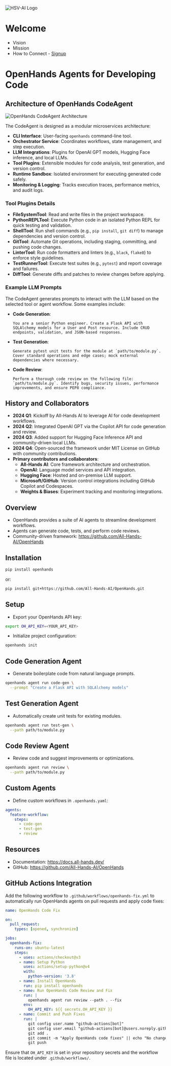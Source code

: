 ![HSV-AI Logo](https://hsv.ai/wp-content/uploads/2022/03/logo_v11_2022.png)

# Welcome

- Vision
- Mission
- How to Connect - [Signup](https://hsv.ai/subscribe)

# OpenHands Agents for Developing Code

## Architecture of OpenHands CodeAgent

![OpenHands CodeAgent Architecture](https://docs.all-hands.dev/assets/codeagent_architecture.png)

The CodeAgent is designed as a modular microservices architecture:

- **CLI Interface**: User-facing `openhands` command-line tool.
- **Orchestrator Service**: Coordinates workflows, state management, and step execution.
- **LLM Integrations**: Plugins for OpenAI GPT models, Hugging Face inference, and local LLMs.
- **Tool Plugins**: Extensible modules for code analysis, test generation, and version control.
- **Runtime Sandbox**: Isolated environment for executing generated code safely.
- **Monitoring & Logging**: Tracks execution traces, performance metrics, and audit logs.

### Tool Plugins Details

- **FileSystemTool**: Read and write files in the project workspace.
- **PythonREPLTool**: Execute Python code in an isolated Python REPL for quick testing and validation.
- **ShellTool**: Run shell commands (e.g., `pip install`, `git diff`) to manage dependencies and version control.
- **GitTool**: Automate Git operations, including staging, committing, and pushing code changes.
- **LinterTool**: Run code formatters and linters (e.g., `black`, `flake8`) to enforce style guidelines.
- **TestRunnerTool**: Execute test suites (e.g., `pytest`) and report coverage and failures.
- **DiffTool**: Generate diffs and patches to review changes before applying.

### Example LLM Prompts

The CodeAgent generates prompts to interact with the LLM based on the selected tool or agent workflow. Some examples include:

- **Code Generation**:
  ```
  You are a senior Python engineer. Create a Flask API with SQLAlchemy models for a User and Post resource. Include CRUD endpoints, validation, and JSON-based responses.
  ```
- **Test Generation**:
  ```
  Generate pytest unit tests for the module at `path/to/module.py`. Cover standard operations and edge cases; mock external dependencies where necessary.
  ```
- **Code Review**:
  ```
  Perform a thorough code review on the following file: `path/to/module.py`. Identify bugs, security issues, performance improvements, and ensure PEP8 compliance.
  ```


## History and Collaborators

- **2024 Q1**: Kickoff by All-Hands AI to leverage AI for code development workflows.
- **2024 Q2**: Integrated OpenAI GPT via the Copilot API for code generation and review.
- **2024 Q3**: Added support for Hugging Face Inference API and community-driven local LLMs.
- **2024 Q4**: Open-sourced the framework under MIT License on GitHub with community contributions.
- **Primary contributors and collaborators**:
  - **All-Hands AI**: Core framework architecture and orchestration.
  - **OpenAI**: Language model services and API integration.
  - **Hugging Face**: Hosted and on-premise LLM support.
  - **Microsoft/GitHub**: Version control integrations including GitHub Copilot and Codespaces.
  - **Weights & Biases**: Experiment tracking and monitoring integrations.


## Overview

- OpenHands provides a suite of AI agents to streamline development workflows.
- Agents can generate code, tests, and perform code reviews.
- Community-driven framework: https://github.com/All-Hands-AI/OpenHands

## Installation

```bash
pip install openhands
```

or:

```bash
pip install git+https://github.com/All-Hands-AI/OpenHands.git
```

## Setup

- Export your OpenHands API key:

```bash
export OH_API_KEY=<YOUR_API_KEY>
```

- Initialize project configuration:

```bash
openhands init
```

## Code Generation Agent

- Generate boilerplate code from natural language prompts.

```bash
openhands agent run code-gen \
  --prompt "Create a Flask API with SQLAlchemy models"
```

## Test Generation Agent

- Automatically create unit tests for existing modules.

```bash
openhands agent run test-gen \
  --path path/to/module.py
```

## Code Review Agent

- Review code and suggest improvements or optimizations.

```bash
openhands agent run review \
  --path path/to/module.py
```

## Custom Agents

- Define custom workflows in `.openhands.yaml`:

```yaml
agents:
  feature-workflow:
    steps:
      - code-gen
      - test-gen
      - review
```

## Resources

- Documentation: https://docs.all-hands.dev/
- GitHub: https://github.com/All-Hands-AI/OpenHands

## GitHub Actions Integration

Add the following workflow to `.github/workflows/openhands-fix.yml` to automatically run OpenHands agents on pull requests and apply code fixes:

```yaml
name: OpenHands Code Fix

on:
  pull_request:
    types: [opened, synchronize]

jobs:
  openhands-fix:
    runs-on: ubuntu-latest
    steps:
      - uses: actions/checkout@v3
      - name: Setup Python
        uses: actions/setup-python@v4
        with:
          python-version: '3.8'
      - name: Install OpenHands
        run: pip install openhands
      - name: Run OpenHands Code Review and Fix
        run: |
          openhands agent run review --path . --fix
        env:
          OH_API_KEY: ${{ secrets.OH_API_KEY }}
      - name: Commit and Push Fixes
        run: |
          git config user.name "github-actions[bot]"
          git config user.email "github-actions[bot]@users.noreply.github.com"
          git add .
          git commit -m "Apply OpenHands code fixes" || echo "No changes to commit"
          git push
```

Ensure that `OH_API_KEY` is set in your repository secrets and the workflow file is located under `.github/workflows/`.

